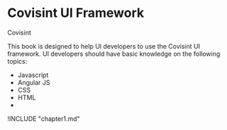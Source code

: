 Covisint UI Framework
=======
Covisint

This book is designed to help UI developers to use the Covisint UI framework. UI developers should have basic knowledge on the following topics:

* Javascript
* Angular JS
* CSS
* HTML
* 

!INCLUDE "chapter1.md"
